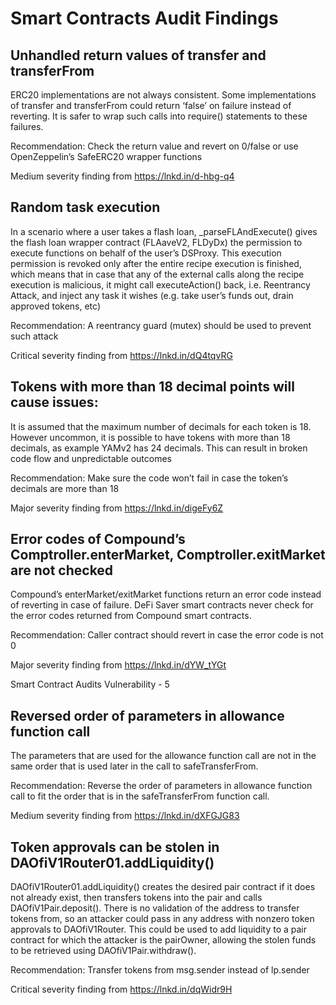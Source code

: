 
# Smart Contracts Audit Findings

## Unhandled return values of transfer and transferFrom

ERC20 implementations are not always consistent. Some implementations of transfer and transferFrom could return ‘false’ on failure instead of reverting. It is safer to wrap such calls into require() statements to these failures.

Recommendation: Check the return value and revert on 0/false or use OpenZeppelin’s SafeERC20 wrapper functions

Medium severity finding from https://lnkd.in/d-hbg-q4

## Random task execution

In a scenario where a user takes a flash loan, _parseFLAndExecute() gives the flash loan wrapper contract (FLAaveV2, FLDyDx) the permission to execute functions on behalf of the user’s DSProxy. This execution permission is revoked only after the entire recipe execution is finished, which means that in case that any of the external calls along the recipe execution is malicious, it might call executeAction() back, i.e. Reentrancy Attack, and inject any task it wishes (e.g. take user’s funds out, drain approved tokens, etc)

Recommendation: A reentrancy guard (mutex) should be used to prevent such attack

Critical severity finding from https://lnkd.in/dQ4tqvRG

## Tokens with more than 18 decimal points will cause issues:

It is assumed that the maximum number of decimals for each token is 18. However uncommon, it is possible to have tokens with more than 18 decimals, as example YAMv2 has 24 decimals. This can result in broken code flow and unpredictable outcomes

Recommendation: Make sure the code won’t fail in case the token’s decimals are more than 18

Major severity finding from https://lnkd.in/digeFy6Z

## Error codes of Compound’s Comptroller.enterMarket, Comptroller.exitMarket are not checked

Compound’s enterMarket/exitMarket functions return an error code instead of reverting in case of failure. DeFi Saver smart contracts never check for the error codes returned from Compound smart contracts.

Recommendation: Caller contract should revert in case the error code is not 0

Major severity finding from https://lnkd.in/dYW_tYGt

Smart Contract Audits Vulnerability - 5

## Reversed order of parameters in allowance function call

The parameters that are used for the allowance function call are not in the same order that is used later in the call to safeTransferFrom.

Recommendation: Reverse the order of parameters in allowance function call to fit the order that is in the safeTransferFrom function call.

Medium severity finding from https://lnkd.in/dXFGJG83

## Token approvals can be stolen in DAOfiV1Router01.addLiquidity()

DAOfiV1Router01.addLiquidity() creates the desired pair contract if it does not already exist, then transfers tokens into the pair and calls DAOfiV1Pair.deposit(). There is no validation of the address to transfer tokens from, so an attacker could pass in any address with nonzero token approvals to DAOfiV1Router. This could be used to add liquidity to a pair contract for which the attacker is the pairOwner, allowing the stolen funds to be retrieved using DAOfiV1Pair.withdraw().

Recommendation: Transfer tokens from msg.sender instead of lp.sender

Critical severity finding from https://lnkd.in/dqWidr9H
